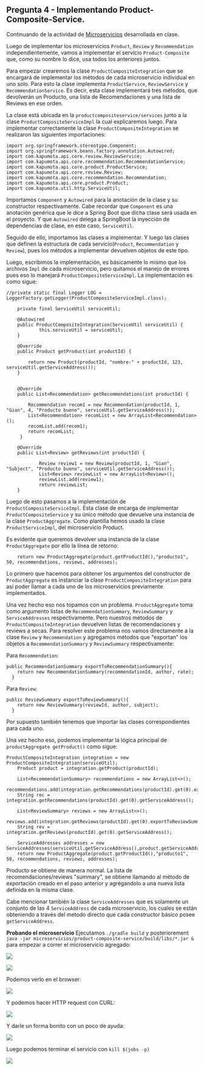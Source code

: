## Pregunta 4 - Implementando Product-Composite-Service.
Continuando de la actividad de [Microservicios](https://github.com/carlosgian/CC-3S2-1/tree/master/Actividades/Microservicios) desarrollada en clase.

Luego de implementar los microservicios `Product`, `Review` y `Recommendation` independientemente, vamos a implementar el servicio `Product-Composite` que, como su nombre lo dice, usa todos los anteriores juntos.

Para empezar crearemos la clase `ProductCompositeIntegration` que se encargará de implementar los métodos de cada microservicio individual en uno solo. Para esto la clase implementa `ProductService`, `ReviewService` y `RecommendationService`. Es decir, esta clase implementará tres métodos, que devolverán un Producto, una lista de Recomendaciones y una lista de Reviews en ese orden. 

La clase está ubicada en la `productcompositeservice/services` junto a la clase `ProductCompositeServiceImpl` la cual explicaremos luego.
Para implementar correctamente la clase `ProductCompositeIntegration` se realizaron las siguientes importaciones:
```
import org.springframework.stereotype.Component;
import org.springframework.beans.factory.annotation.Autowired;
import com.kapumota.api.core.review.ReviewService;
import com.kapumota.api.core.recommendation.RecommendationService;
import com.kapumota.api.core.product.ProductService;
import com.kapumota.api.core.review.Review;
import com.kapumota.api.core.recommendation.Recommendation;
import com.kapumota.api.core.product.Product;
import com.kapumota.util.http.ServiceUtil;
```
Importamos `Component` y `Autowired` para la anotación de la clase y su constructor respectivamente. Cabe recordar que `Component` es una anotación genérica que le dice a Spring Boot que dicha clase será usada en el proyecto. Y que `Autowired` delega a SpringBoot la inyección de dependencias de clase, en este caso, `ServiceUtil`.

Seguido de ello, importamos las clases a implementar. Y luego las clases que definen la estructura de cada servicio(`Product`, `Recommendation` y `Review`), pues los métodos a implementar devuelven objetos de este tipo.

Luego, escribimos la implementación, es básicamente lo mismo que los archivos `Impl` de cada microservicio, pero quitamos el manejo de errores pues eso lo manejará `ProductCompositeServiceImpl`. La implementación es como sigue:
```
//private static final Logger LOG = LoggerFactory.getLogger(ProductCompositeServiceImpl.class);

  	private final ServiceUtil serviceUtil;

  	@Autowired
  	public ProductCompositeIntegration(ServiceUtil serviceUtil) {
    		this.serviceUtil = serviceUtil;
  	}
	
	@Override
  	public Product getProduct(int productId) {

    	return new Product(productId, "nombre-" + productId, 123, serviceUtil.getServiceAddress());
  	}
  	
  	
  	@Override
  	public List<Recommendation> getRecommendations(int productId) {
    
    	Recommendation recom1 = new Recommendation(productId, 1, "Gian", 4, "Producto bueno", serviceUtil.getServiceAddress());
    	List<Recommendation> recomList = new ArrayList<Recommendation>();
    	recomList.add(recom1);
    	return recomList;
 	 }
  	
	@Override
  	public List<Review> getReviews(int productId) {
     
    		Review review1 = new Review(productId, 1, "Gian", "Subject", "Producto bueno", serviceUtil.getServiceAddress());
    		List<Review> reviewList = new ArrayList<Review>();
    		reviewList.add(review1);
    		return reviewList;
  	}
```

Luego de esto pasamos a la implementación de `ProductCompositeServiceImpl`. Esta clase de encarga de implementar `ProductCompositeService` y su único método que devuelve una instancia de la clase `ProductAggregate`. Como plantilla hemos usado la clase `ProductServiceImpl`, del microservicio Product.

Es evidente que queremos devolver una instancia de la clase `ProductAggregate` por ello la línea de retorno:
```
    return new ProductAggregate(product.getProductId(),"producto1", 50, recommendations, reviews, addresses);
```
Lo primero que hacemos para obtener los argumentos del constructor de `ProductAggregate` es instanciar la clase `ProductCompositeIntegration` para así poder llamar a cada uno de los microservicios previamente implementados.

Una vez hecho eso nos topamos con un problema. `ProductAggregate` toma como argumento listas de `RecommendationSummary`, `ReviewSummary` y `ServiceAddresses` respectivamente. Pero nuestros métodos de `ProductCompositeIntegration` devuelven listas de recomendaciones y reviews a secas.
Para resolver este problema nos vamos directamente a la clase `Review` y `Recommendation` y agregamos métodos que "exportan" los objetos a `RecommendationSummary` y `ReviewSummary` respectivamente:

Para `Recommendation`:
```
public RecommendationSummary exportToRecommendationSummary(){
    return new RecommendationSummary(recommendationId, author, rate);
  }
```

Para `Review`:
```
public ReviewSummary exportToReviewSummary(){
    return new ReviewSummary(reviewId, author, subject);
  }
```
Por supuesto también tenemos que importar las clases correspondientes para cada uno.

Una vez hecho eso, podemos implementar la lógica principal de `productAggregate getProduct()` como sigue:
```
ProductCompositeIntegration integration = new ProductCompositeIntegration(serviceUtil);
    Product product = integration.getProduct(productId);
    
    List<RecommendationSummary> recommendations = new ArrayList<>();
    recommendations.add(integration.getRecommendations(productId).get(0).exportToRecommendationSummary());
    String rec = integration.getRecommendations(productId).get(0).getServiceAddress();
    
    List<ReviewSummary> reviews = new ArrayList<>();
    reviews.add(integration.getReviews(productId).get(0).exportToReviewSummary());
    String rev = integration.getReviews(productId).get(0).getServiceAddress();
    
    ServiceAddresses addresses = new ServiceAddresses(serviceUtil.getServiceAddress(),product.getServiceAddress(),rev,rec);
    return new ProductAggregate(product.getProductId(),"producto1", 50, recommendations, reviews, addresses);
```
Producto se obtiene de manera normal. La lista de recomendaciones/reviews "summary", se obtiene llamando al método de exportación creado en el paso anterior y agrégandolo a una nueva lista definida en la misma clase.

Cabe mencionar también la clase `ServiceAddresses` que es solamente un conjunto de las 4 `ServiceAddress` de cada microservicio, los cuales se están obteniendo a través del metodo directo que cada constructor básico posee `getServiceAddress`.

**Probando el microservicio**
Ejecutamos `./gradle build` y posteriorement `java -jar microservicios/product-composite-service/build/libs/*.jar &` para empezar a correr el microservicio agregado:

![](https://github.com/carlosgian/CC-3S2-1/blob/master/ExamenFinal-3S2/images/preg1im7.png)

![](https://github.com/carlosgian/CC-3S2-1/blob/master/ExamenFinal-3S2/images/preg1im8.png)

Podemos verlo en el browser:

![](https://github.com/carlosgian/CC-3S2-1/blob/master/ExamenFinal-3S2/images/preg1im9.png)

Y podemos hacer HTTP request con CURL:

![](https://github.com/carlosgian/CC-3S2-1/blob/master/ExamenFinal-3S2/images/preg1im10.png)

Y darle un forma bonito con un poco de ayuda:

![](https://github.com/carlosgian/CC-3S2-1/blob/master/ExamenFinal-3S2/images/preg1im11.png)

Luego podemos terminar el servicio con `kill $(jobs -p)`

![](https://github.com/carlosgian/CC-3S2-1/blob/master/ExamenFinal-3S2/images/preg1im12.png)





